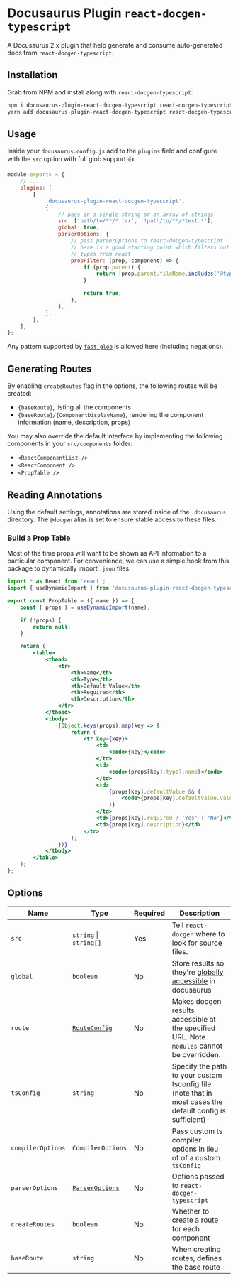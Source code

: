 # Docusaurus Plugin `react-docgen-typescript`

A Docusaurus 2.x plugin that help generate and consume auto-generated docs from
`react-docgen-typescript`.

## Installation

Grab from NPM and install along with `react-docgen-typescript`:

```sh
npm i docusaurus-plugin-react-docgen-typescript react-docgen-typescript # or
yarn add docusaurus-plugin-react-docgen-typescript react-docgen-typescript
```

## Usage

Inside your `docusaurus.config.js` add to the `plugins` field and configure with the `src` option
with full glob support :+1:.

```js
module.exports = {
    // ...
    plugins: [
        [
            'docusaurus-plugin-react-docgen-typescript',
            {
                // pass in a single string or an array of strings
                src: ['path/to/**/*.tsx', '!path/to/**/*test.*'],
                global: true,
                parserOptions: {
                    // pass parserOptions to react-docgen-typescript
                    // here is a good starting point which filters out all
                    // types from react
                    propFilter: (prop, component) => {
                        if (prop.parent) {
                            return !prop.parent.fileName.includes('@types/react');
                        }

                        return true;
                    },
                },
            },
        ],
    ],
};
```

Any pattern supported by [`fast-glob`](https://github.com/mrmlnc/fast-glob) is allowed here
(including negations).

## Generating Routes

By enabling `createRoutes` flag in the options, the following routes will be created:

-   `{baseRoute}`, listing all the components
-   `{baseRoute}/{ComponentDisplayName}`, rendering the component information (name, description,
    props)

You may also override the default interface by implementing the following components in your
`src/components` folder:

-   `<ReactComponentList />`
-   `<ReactComponent />`
-   `<PropTable />`

## Reading Annotations

Using the default settings, annotations are stored inside of the `.docusaurus` directory. The
`@docgen` alias is set to ensure stable access to these files.

### Build a Prop Table

Most of the time props will want to be shown as API information to a particular component. For
convenience, we can use a simple hook from this package to dynamically import `.json` files:

```jsx
import * as React from 'react';
import { useDynamicImport } from 'docusaurus-plugin-react-docgen-typescript/pkg/dist-src/hooks/useDynamicImport';

export const PropTable = ({ name }) => {
    const { props } = useDynamicImport(name);

    if (!props) {
        return null;
    }

    return (
        <table>
            <thead>
                <tr>
                    <th>Name</th>
                    <th>Type</th>
                    <th>Default Value</th>
                    <th>Required</th>
                    <th>Description</th>
                </tr>
            </thead>
            <tbody>
                {Object.keys(props).map(key => {
                    return (
                        <tr key={key}>
                            <td>
                                <code>{key}</code>
                            </td>
                            <td>
                                <code>{props[key].type?.name}</code>
                            </td>
                            <td>
                                {props[key].defaultValue && (
                                    <code>{props[key].defaultValue.value}</code>
                                )}
                            </td>
                            <td>{props[key].required ? 'Yes' : 'No'}</td>
                            <td>{props[key].description}</td>
                        </tr>
                    );
                })}
            </tbody>
        </table>
    );
};
```

## Options

| Name              | Type                                                                               | Required | Description                                                                                                                                                |
| ----------------- | ---------------------------------------------------------------------------------- | -------- | ---------------------------------------------------------------------------------------------------------------------------------------------------------- |
| `src`             | `string` \| `string[]`                                                             | Yes      | Tell `react-docgen` where to look for source files.                                                                                                        |
| `global`          | `boolean`                                                                          | No       | Store results so they're [globally accessible](https://v2.docusaurus.io/docs/docusaurus-core#useplugindatapluginname-string-pluginid-string) in docusaurus |
| `route`           | [`RouteConfig`](https://v2.docusaurus.io/docs/lifecycle-apis#actions)              | No       | Makes docgen results accessible at the specified URL. Note `modules` cannot be overridden.                                                                 |
| `tsConfig`        | `string`                                                                           | No       | Specify the path to your custom tsconfig file (note that in most cases the default config is sufficient)                                                   |
| `compilerOptions` | `CompilerOptions`                                                                  | No       | Pass custom ts compiler options in lieu of of a custom `tsConfig`                                                                                          |
| `parserOptions`   | [`ParserOptions`](https://github.com/styleguidist/react-docgen-typescript#options) | No       | Options passed to `react-docgen-typescript`                                                                                                                |
| `createRoutes`    | `boolean`                                                                          | No       | Whether to create a route for each component                                                                                                               |
| `baseRoute`       | `string`                                                                           | No       | When creating routes, defines the base route                                                                                                               |
